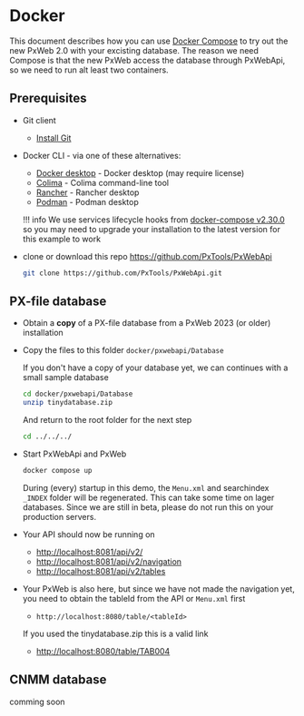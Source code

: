 # Docker

This document describes how you can use [Docker Compose](https://docs.docker.com/compose/)
to try out the new PxWeb 2.0 with your excisting database. The reason we need
Compose is that the new PxWeb access the database through PxWebApi, so we need
to run alt least two containers.

## Prerequisites

- Git client

    - [Install Git](https://github.com/git-guides/install-git)

- Docker CLI - via one of these alternatives:

    - [Docker desktop](https://www.docker.com/products/docker-desktop/) - Docker
      desktop (may require license)
    - [Colima](https://github.com/abiosoft/colima) - Colima command-line tool
    - [Rancher](https://rancherdesktop.io) - Rancher desktop
    - [Podman](https://podman-desktop.io) - Podman desktop

    !!! info
        We use services lifecycle hooks from
        [docker-compose v2.30.0](https://docs.docker.com/compose/releases/release-notes/#2300)
        so you may need to upgrade your installation to the latest version for
        this example to work

- clone or download this repo <https://github.com/PxTools/PxWebApi>

    ```sh
    git clone https://github.com/PxTools/PxWebApi.git
    ```

## PX-file database

- Obtain a **copy** of a PX-file database from a PxWeb 2023 (or older) installation

- Copy the files to this folder `docker/pxwebapi/Database`

    If you don't have a copy of your database yet, we can continues with a small
    sample database

    ```sh
    cd docker/pxwebapi/Database
    unzip tinydatabase.zip
    ```

    And return to the root folder for the next step

    ```sh
    cd ../../../
    ```

- Start PxWebApi and PxWeb

    ```sh
    docker compose up
    ```

  During (every) startup in this demo, the `Menu.xml` and searchindex `_INDEX`
  folder will be regenerated. This can take some time on lager databases. Since
  we are still in beta, please do not run this on your production servers.

- Your API should now be running on

    - <http://localhost:8081/api/v2/>
    - <http://localhost:8081/api/v2/navigation>
    - <http://localhost:8081/api/v2/tables>

- Your PxWeb is also here, but since we have not made the navigation yet, you
  need to obtain the tableId from the API or `Menu.xml` first

    - `http://localhost:8080/table/<tableId>`

    If you used the tinydatabase.zip this is a valid link

    - <http://localhost:8080/table/TAB004>

## CNMM database

comming soon

